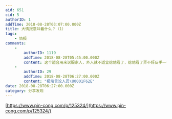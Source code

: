 ```yaml
---
aid: 651
cid: 5
authorID: 1
addTime: 2018-08-28T03:07:00.000Z
title: 大情报意味着什么？（1）
tags:
    - 情报
comments:
    -
        authorID: 1119
        addTime: 2018-08-28T05:45:00.000Z
        content: 这个适合用来说服家人，外人就不适宜给他看了，给他看了弄不好反手一个举报。
    -
        authorID: 29
        addTime: 2018-08-28T06:27:00.000Z
        content: "极端言论人员\U0001F62E"
date: 2018-08-28T06:27:00.000Z
category: 分享发现
---
```


[https://www.pin-cong.com/p/125324/](https://www.pin-cong.com/p/125324/)
